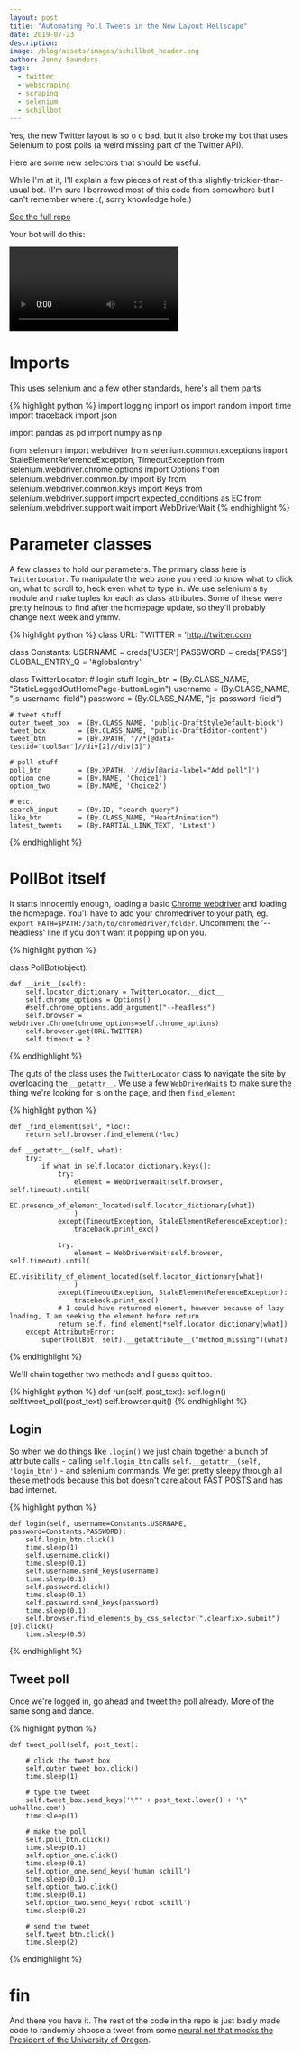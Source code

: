 ```yaml
---
layout: post
title: "Automating Poll Tweets in the New Layout Hellscape"
date: 2019-07-23
description: 
image: /blog/assets/images/schillbot_header.png
author: Jonny Saunders
tags:
  - twitter
  - webscraping
  - scraping
  - selenium
  - schillbot
---
```


Yes, the new Twitter layout is so o o bad, but it also broke my bot that uses Selenium to post polls (a weird missing part of the Twitter API).

Here are some new selectors that should be useful.

While I'm at it, I'll explain a few pieces of rest of this slightly-trickier-than-usual bot. (I'm sure I borrowed most of this code from somewhere but I can't remember where :(, sorry knowledge hole.)

[See the full repo](https://github.com/sneakers-the-rat/schillbot)

Your bot will do this:

<video controls>
  <source src="/blog/assets/images/schillbot_vid.mp4" type="video/mp4">
</video>

# Imports

This uses selenium and a few other standards, here's all them parts


{% highlight python %}
import logging
import os
import random
import time
import traceback
import json

import pandas as pd
import numpy as np

from selenium import webdriver
from selenium.common.exceptions import StaleElementReferenceException, TimeoutException
from selenium.webdriver.chrome.options import Options
from selenium.webdriver.common.by import By
from selenium.webdriver.common.keys import Keys
from selenium.webdriver.support import expected_conditions as EC
from selenium.webdriver.support.wait import WebDriverWait
{% endhighlight %}

# Parameter classes

A few classes to hold our parameters. The primary class here is `TwitterLocator`. To manipulate the web zone you need to know what to click on, what to scroll to, heck even what to type in. We use selenium's `By` module and make tuples for each as class attributes. Some of these were pretty heinous to find after the homepage update, so they'll probably change next week and ymmv.

{% highlight python %}
class URL:
    TWITTER = 'http://twitter.com'

class Constants:
    USERNAME = creds['USER']
    PASSWORD = creds['PASS']
    GLOBAL_ENTRY_Q = '#globalentry'


class TwitterLocator:
    # login stuff
    login_btn        = (By.CLASS_NAME, "StaticLoggedOutHomePage-buttonLogin")
    username         = (By.CLASS_NAME, "js-username-field")
    password         = (By.CLASS_NAME, "js-password-field")

    # tweet stuff
    outer_tweet_box  = (By.CLASS_NAME, 'public-DraftStyleDefault-block')
    tweet_box        = (By.CLASS_NAME, "public-DraftEditor-content")
    tweet_btn        = (By.XPATH, "//*[@data-testid='toolBar']//div[2]//div[3]")

    # poll stuff
    poll_btn         = (By.XPATH, '//div[@aria-label="Add poll"]')
    option_one       = (By.NAME, 'Choice1')
    option_two       = (By.NAME, 'Choice2')

    # etc.
    search_input     = (By.ID, "search-query")
    like_btn         = (By.CLASS_NAME, "HeartAnimation")
    latest_tweets    = (By.PARTIAL_LINK_TEXT, 'Latest')

{% endhighlight %}

# PollBot itself

It starts innocently enough, loading a basic [Chrome webdriver](http://chromedriver.chromium.org/downloads) and loading the homepage. You'll have to add your chromedriver to your path, eg. `export PATH=$PATH:/path/to/chromedriver/folder`. Uncomment the '--headless' line if you don't want it popping up on you.

{% highlight python %}

class PollBot(object):

    def __init__(self):
        self.locator_dictionary = TwitterLocator.__dict__
        self.chrome_options = Options()
        #self.chrome_options.add_argument("--headless")
        self.browser = webdriver.Chrome(chrome_options=self.chrome_options)
        self.browser.get(URL.TWITTER)
        self.timeout = 2
        
{% endhighlight %}

The guts of the class uses the `TwitterLocator` class to navigate the site by overloading the `__getattr__`. We use a few `WebDriverWait`s to make sure the thing we're looking for is on the page, and then `find_element`

{% highlight python %}

    def _find_element(self, *loc):
        return self.browser.find_element(*loc)

    def __getattr__(self, what):
        try:
            if what in self.locator_dictionary.keys():
                try:
                    element = WebDriverWait(self.browser, self.timeout).until(
                        EC.presence_of_element_located(self.locator_dictionary[what])
                    )
                except(TimeoutException, StaleElementReferenceException):
                    traceback.print_exc()

                try:
                    element = WebDriverWait(self.browser, self.timeout).until(
                        EC.visibility_of_element_located(self.locator_dictionary[what])
                    )
                except(TimeoutException, StaleElementReferenceException):
                    traceback.print_exc()
                # I could have returned element, however because of lazy loading, I am seeking the element before return
                return self._find_element(*self.locator_dictionary[what])
        except AttributeError:
            super(PollBot, self).__getattribute__("method_missing")(what)
{% endhighlight %}

We'll chain together two methods and I guess quit too.

{% highlight python %}
    def run(self, post_text):
        self.login()
        self.tweet_poll(post_text)
        self.browser.quit()
{% endhighlight %}

## Login

So when we do things like `.login()` we just chain together a bunch of attribute calls - calling `self.login_btn` calls `self.__getattr__(self, 'login_btn')` - and selenium commands. We get pretty sleepy through all these methods because this bot doesn't care about FAST POSTS and has bad internet.

{% highlight python %}

    def login(self, username=Constants.USERNAME, password=Constants.PASSWORD):
        self.login_btn.click()
        time.sleep(1)
        self.username.click()
        time.sleep(0.1)
        self.username.send_keys(username)
        time.sleep(0.1)
        self.password.click()
        time.sleep(0.1)
        self.password.send_keys(password)
        time.sleep(0.1)
        self.browser.find_elements_by_css_selector(".clearfix>.submit")[0].click()
        time.sleep(0.5)

{% endhighlight %}

## Tweet poll

Once we're logged in, go ahead and tweet the poll already. More of the same song and dance.

{% highlight python %}

    def tweet_poll(self, post_text):

        # click the tweet box
        self.outer_tweet_box.click()
        time.sleep(1)

        # type the tweet
        self.tweet_box.send_keys('\"' + post_text.lower() + '\" uohellno.com')
        time.sleep(1)

        # make the poll
        self.poll_btn.click()
        time.sleep(0.1)
        self.option_one.click()
        time.sleep(0.1)
        self.option_one.send_keys('human schill')
        time.sleep(0.1)
        self.option_two.click()
        time.sleep(0.1)
        self.option_two.send_keys('robot schill')
        time.sleep(0.2)

        # send the tweet
        self.tweet_btn.click()
        time.sleep(2)

{% endhighlight %}

# fin

And there you have it. The rest of the code in the repo is just badly made code to randomly choose a tweet from some [neural net that mocks the President of the University of Oregon](https://twitter.com/schillbot3000). 







